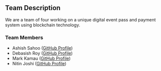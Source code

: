 ## Team Description
We are a team of four working on a unique digital event pass and payment system using blockchain technology.

### **Team Members**

-   Ashish Sahoo ([GitHub Profile](https://github.com/Ashish-Kumar-007))
-   Debasish Roy ([GitHub Profile](https://github.com/DRoy01))
-   Mark Kamau ([GitHub Profile](https://github.com/BigmanMKG))
-   Nitin Joshi ([GitHub Profile](https://github.com/highnitin))


